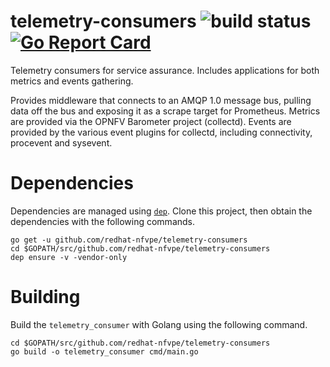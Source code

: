 # telemetry-consumers ![build status](https://travis-ci.org/redhat-nfvpe/telemetry-consumers.svg?branch=master) [![Go Report Card](https://goreportcard.com/badge/github.com/redhat-nfvpe/telemetry-consumers)](https://goreportcard.com/report/github.com/redhat-nfvpe/telemetry-consumers)

Telemetry consumers for service assurance. Includes applications for both metrics and events gathering.

Provides middleware that connects to an AMQP 1.0 message bus, pulling data off the bus and exposing it as a 
scrape target for Prometheus. Metrics are provided via the OPNFV Barometer project (collectd). Events are
provided by the various event plugins for collectd, including connectivity, procevent and sysevent.

# Dependencies

Dependencies are managed using [`dep`](https://github.com/golang/dep). Clone this project, then obtain the
dependencies with the following commands.

```
go get -u github.com/redhat-nfvpe/telemetry-consumers
cd $GOPATH/src/github.com/redhat-nfvpe/telemetry-consumers
dep ensure -v -vendor-only
```

# Building

Build the `telemetry_consumer` with Golang using the following command.

```
cd $GOPATH/src/github.com/redhat-nfvpe/telemetry-consumers
go build -o telemetry_consumer cmd/main.go 
```
